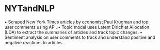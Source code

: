 # NYTandNLP

•	Scraped New York Times articles by economist Paul Krugman and top user comments using API.
•	Topic model uses Latent Dirichlet Allocation (LDA) to extract the summaries of articles and track topic changes.
•	Sentiment analysis on user comments to track and understand positive and negative reactions to articles.


